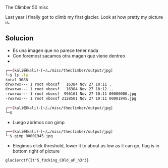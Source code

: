  The Climber
50
misc

Last year i finally got to climb my first glacier. Look at how pretty my picture is.

## Solucion

- Es una imagen que no parece tener nada
- Con foremost sacamos otra magen que viene dentreo
- 

```bash
┌──(kali㉿kali)-[~/…/misc/theclimber/output/jpg]
└─$ ls -la
total 3088
drwxrwx--- 1 root vboxsf   16384 Nov 27 10:11 .
drwxrwx--- 1 root vboxsf   16384 Nov 27 10:12 ..
-rwxrwx--- 1 root vboxsf  996161 Nov 27 10:11 00000000.jpg
-rwxrwx--- 1 root vboxsf 2128501 Nov 27 10:11 00001945.jpg
                                                                                                                     
┌──(kali㉿kali)-[~/…/misc/theclimber/output/jpg]
└─$ 
```
- Luego abrimos con gimp
```bash
┌──(kali㉿kali)-[~/…/misc/theclimber/output/jpg]
└─$ gimp 00001945.jpg
```
- Elegimos click threshold, lower it to about as low as it can go, flag is in bottom right of picture

`glacierctf{It'5_fUck1ng_C0ld_uP_h3r3}`
